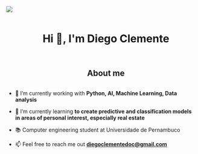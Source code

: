 
<!--horizontal divider(gradiant)-->
<img src="https://user-images.githubusercontent.com/73097560/115834477-dbab4500-a447-11eb-908a-139a6edaec5c.gif">

<!--h1 without bottom border-->
<div id="user-content-toc">
  <ul align="center">
    <summary><h1 style="display: inline-block">Hi 👋, I'm Diego Clemente</h1></summary>
  </ul>
</div>

<!--h2 without bottom border-->
<div id="user-content-toc">
  <ul align="center">
    <summary><h2 style="display: inline-block">About me</h2></summary>
  </ul>
</div>


<!--Intro start-->

- 🔭 I’m currently working with **Python, AI, Machine Learning, Data analysis**

- 🌱 I’m currently learning **to create predictive and classification models in areas of personal interest, especially real estate**

- 📚 Computer engineering student at Universidade de Pernambuco

- 📫 Feel free to reach me out **diegoclementedoc@gmail.com**

<!--Intro end-->



